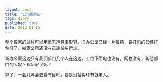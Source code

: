 ```yaml
---
layout: post
title: "公司搬家记"
tags: diary
published: true
date: 2012-01-16
---
```


整个搬家的过程可以用悄无声息来形容，旧办公室已经一片狼藉，该打包的已经打包好了，搬家公司还没有迅速装车运走。

新办公室这边只有我们部门几个人在这边，工位下面电也没有，网也没有，其他部门的人呢？都回家了吗？

算了，一会儿年会去看节目吧，要是没抽奖环节就走人。
